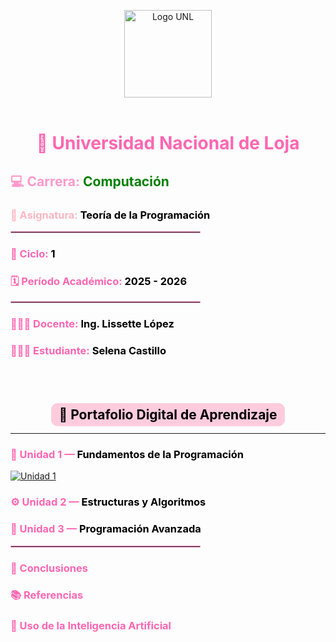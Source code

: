 <p align="center">
  <img src="https://unl.edu.ec/sites/default/files/inline-images/logo_0.png" width="140" alt="Logo UNL"><br><br>

 <div align="center">
  <h1><span style="color:#ff66b2;">🏫 <strong>Universidad Nacional de Loja</strong></span></h1>
</div>
  <h2><span style="color:#ff99cc;">💻 Carrera:</span> <span style="color:green;">Computación</span></h2>
  <h3><span style="color:#ffb6c1;">📘 Asignatura:</span> <span style="color:black;">Teoría de la Programación</span></h3>

  <hr style="width:60%; border:1px solid #ff99cc;">

  <h3><span style="color:#ff66b2;">📅 Ciclo:</span> <span style="color:black;">1</span></h3>
  <h3><span style="color:#ff66b2;">🗓️ Período Académico:</span> <span style="color:black;">2025 - 2026</span></h3>

  <hr style="width:60%; border:1px solid #ff99cc;">

  <h3><span style="color:#ff66b2;">👩🏻‍🏫 Docente:</span> <span style="color:black;">Ing. Lissette López</span></h3>
  <h3><span style="color:#ff66b2;">👩🏻‍🎓 Estudiante:</span> <span style="color:black;">Selena Castillo</span></h3>

  <br><br>
  <div align="center">
  <h2><span style="color:#000000; background-color:#ffccde; padding:6px 12px; border-radius:10px;">📂 Portafolio Digital de Aprendizaje</span></h2>
  </div>
</p>

---

<p align="center">
  <h3><span style="color:#ff66b2;">🧩 Unidad 1 —</span> <span style="color:black;">Fundamentos de la Programación</span></h3>
  <a href="unidad1.md">
    <img src="https://img.shields.io/badge/Abrir%20Unidad%201-ff69b4?style=for-the-badge&logo=github&logoColor=white" alt="Unidad 1">
  </a>

  <h3><span style="color:#ff66b2;">⚙️ Unidad 2 —</span> <span style="color:black;">Estructuras y Algoritmos</span></h3>
  <h3><span style="color:#ff66b2;">🧠 Unidad 3 —</span> <span style="color:black;">Programación Avanzada</span></h3>

  <hr style="width:60%; border:1px solid #ff99cc;">

  <h3><span style="color:#ff66b2;">📝 Conclusiones</span></h3>
  <h3><span style="color:#ff66b2;">📚 Referencias</span></h3>
  <h3><span style="color:#ff66b2;">🤖 Uso de la Inteligencia Artificial</span></h3>
</p>

